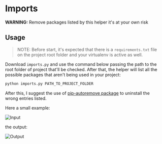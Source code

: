 # Imports

__WARNING:__ Remove packages listed by this helper it's at your own risk

## Usage

> NOTE: Before start, it's expected that there is a `requirements.txt` file on the project root folder and your virtualenv is active as well.

Download `imports.py` and use the command below passing the path to the root folder of project that'll be checked. After that, the helper will list all the possible packages that aren't being used in your project:

```python
python imports.py PATH_TO_PROJECT_FOLDER
```

After this, I suggest the use of [pip-autoremove package](https://github.com/invl/pip-autoremove) to uninstall the wrong entries listed.


Here a small example:

![Input](https://github.com/joaopcanario/imports/blob/master/media/entry.png)

the output:

![Output](https://github.com/joaopcanario/imports/blob/master/media/output.png)
